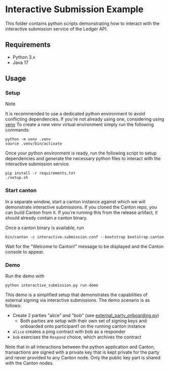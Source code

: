# Interactive Submission Example

This folder contains python scripts demonstrating how to interact with the interactive submission service of the Ledger API.

## Requirements

- Python 3.x
- Java 17

## Usage

### Setup

> [!NOTE]
> It is recommended to use a dedicated python environment to avoid conflicting dependencies.
> If you're not already using one, considering using [venv](https://docs.python.org/3/library/venv.html)
> To create a new venv virtual environment simply run the following commands:
> ```shell
> python -m venv .venv
> source .venv/bin/activate
> ```

Once your python environment is ready, run the following script to setup dependencies and generate the necessary python files
to interact with the interactive submission service.

```shell
pip install -r requirements.txt
./setup.sh
```

### Start canton

In a separate window, start a canton instance against which we will demonstrate interactive submissions.
If you cloned the Canton repo, you can build Canton from it.
If you're running this from the release artifact, it should already contain a canton binary.

Once a canton binary is available, run

```shell
bin/canton -c interactive-submission.conf --bootstrap bootstrap.canton
```

Wait for the "Welcome to Canton!" message to be displayed and the Canton console to appear.

### Demo

Run the demo with

```shell
python interactive_submission.py run-demo
```

This demo is a simplified setup that demonstrates the capabilities of external signing via interactive submissions.
The demo scenario is as follows:
- Create 2 parties "alice" and "bob" (see [external_party_onboarding.py](external_party_onboarding.py))
    - Both parties are setup with their own set of signing keys and onboarded onto participant1 on the running canton instance
- `alice` creates a ping contract with bob as a responder
- `bob` exercises the `Respond` choice, which archives the contract

Note that in all interactions between the python application and Canton, transactions are signed with a private key that is kept private for the party and never provided to any Canton node. Only the public key part is shared with the Canton nodes.
